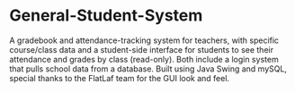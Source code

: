 # General-Student-System
A gradebook and attendance-tracking system for teachers, with specific course/class data and a student-side interface for students to see their attendance and grades by class (read-only).
Both include a login system that pulls school data from a database. Built using Java Swing and mySQL, special thanks to the FlatLaf team for the GUI look and feel.
